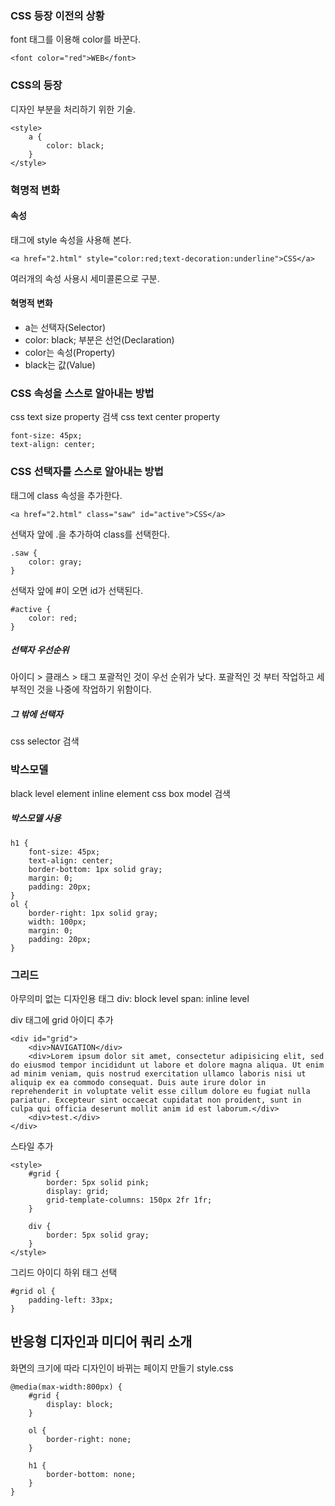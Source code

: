 ﻿### CSS 등장 이전의 상황
font 태그를 이용해 color를 바꾼다.
~~~
<font color="red">WEB</font>
~~~

### CSS의 등장
디자인 부분을 처리하기 위한 기술.
~~~
<style>
	a {
		color: black;
	}
</style>
~~~


### 혁명적 변화
#### 속성
태그에 style 속성을 사용해 본다.
~~~
<a href="2.html" style="color:red;text-decoration:underline">CSS</a>
~~~
여러개의 속성 사용시 세미콜론으로 구분.
#### 혁명적 변화
* a는 선택자(Selector)
* color: black; 부분은 선언(Declaration)
* color는 속성(Property)
* black는 값(Value)

### CSS 속성을 스스로 알아내는 방법
css text size property 검색
css text center property
~~~
font-size: 45px;
text-align: center;
~~~

### CSS 선택자를 스스로 알아내는 방법
태그에 class 속성을 추가한다.
~~~
<a href="2.html" class="saw" id="active">CSS</a>
~~~
선택자 앞에 .을 추가하여 class를 선택한다.
~~~
.saw {
	color: gray;
}
~~~
선택자 앞에 #이 오면 id가 선택된다.
~~~
#active {
	color: red;
}
~~~
##### 선택자 우선순위
아이디 > 클래스 > 태그
포괄적인 것이 우선 순위가 낮다. 포괄적인 것 부터 작업하고 세부적인 것을 나중에 작업하기 위함이다.

##### 그 밖에 선택자
css selector 검색

### 박스모델
black level element
inline element
css box model 검색

##### 박스모델 사용
~~~
h1 {
	font-size: 45px;
	text-align: center;
	border-bottom: 1px solid gray;
	margin: 0;
	padding: 20px;
}
ol {
	border-right: 1px solid gray;
	width: 100px;
	margin: 0;
	padding: 20px;
}
~~~

### 그리드
아무의미 없는 디자인용 태그
div: block level
span: inline level

div 태그에 grid 아이디 추가
~~~
<div id="grid">
	<div>NAVIGATION</div>
	<div>Lorem ipsum dolor sit amet, consectetur adipisicing elit, sed do eiusmod tempor incididunt ut labore et dolore magna aliqua. Ut enim ad minim veniam, quis nostrud exercitation ullamco laboris nisi ut aliquip ex ea commodo consequat. Duis aute irure dolor in reprehenderit in voluptate velit esse cillum dolore eu fugiat nulla pariatur. Excepteur sint occaecat cupidatat non proident, sunt in culpa qui officia deserunt mollit anim id est laborum.</div>
	<div>test.</div>
</div>
~~~
스타일 추가
~~~
<style>
	#grid {
		border: 5px solid pink;
		display: grid;
		grid-template-columns: 150px 2fr 1fr;
	}

	div {
		border: 5px solid gray;
	}
</style>
~~~
그리드 아이디 하위 태그 선택
~~~
#grid ol {
	padding-left: 33px;
}
~~~

## 반응형 디자인과 미디어 쿼리 소개
화면의 크기에 따라 디자인이 바뀌는 페이지 만들기
style.css
~~~
@media(max-width:800px) {
    #grid {
        display: block;
    }

    ol {
        border-right: none;
    }

    h1 {
        border-bottom: none;
    }
}
~~~





